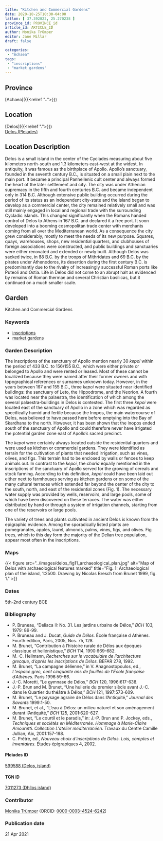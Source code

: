 ```yaml
---
title: "Kitchen and Commercial Gardens"
date: 2020-10-25T10:30-04:00
latlon: [ 37.392022, 25.270238 ]
province_id: PROVINCE_id
article_id: ARTICLE_ID
author: Monika Trümper
editor: Jane Millar
draft: false

categories:
 - "Achaea"
tags:
 - "inscriptions"
 - "market gardens"
---
```


## Province

<!-- cats pajamas -->

[Achaea]({{<relref "..">}})

## Location
[Delos]({{<relref ".">}}) \
[Delos (Pleiades)](https://pleiades.stoa.org/places/599588)

## Location Description
Delos is a small island in the center of the Cyclades measuring about five kilometers north-south and 1.3 kilometers east-west at the widest.  In antiquity, it was famous as the birthplace of Apollo. Apollo’s sanctuary, founded in the seventh century B.C., is situated on a small plain next to the main port. It became a principal Panhellenic cult center and always formed the heart of the later settlement and city. The city was under Athenian supremacy in the fifth and fourth centuries B.C. and became independent only in 314 B.C. Although extensive public building occurred during the period of its status as an independent city-state and the island began to develop as a commercial center, the city remained relatively small and was still mainly engaged in local and regional trade with the surrounding Cycladic islands. This changed significantly when the Romans handed control of Delos to Athens in 167 B.C. and declared it a free port. It soon developed into a booming cosmopolitan trade center with merchants coming from all over the Mediterranean world. As a consequence the city grew considerably, mostly to meet the needs of its new purpose. Squares, quays, warehouses, shops, new residential quarters, and clubhouses of foreign associations were constructed, and public buildings and sanctuaries were either renovated and extended or newly built. Although Delos was sacked twice, in 88 B.C. by the troops of Mithridates and 69 B.C. by the pirates under Athenodoros, its desertion during the first century B.C. is predominantly due to the rivalry of increasingly successful Roman ports like Puteoli and Ostia. Life in Delos did not come to an abrupt halt as evidenced by remains of Roman thermae and several Christian basilicas, but it continued on a much smaller scale.

## Garden
Kitchen and Commercial Gardens

### Keywords
- [inscriptions](http://vocab.getty.edu/page/aat/300028702)
- [market gardens](http://vocab.getty.edu/page/aat/300008111)

### Garden Description
The inscriptions of the sanctuary of Apollo mention nearly 30 *kepoi* within the period of 433 B.C. to 156/155 B.C., which were either private or belonged to Apollo and were rented or leased. Most of these cannot be localized because they were named after their former owners and with topographical references or surnames unknown today. However, in the years between 167 and 155 B.C., three *kepoi* were situated near identified buildings: the sanctuary of Leto, the Hippodrome, and the Neorion. A fourth was located near the palaestra, the identification of which among the several palaestra-buildings in Delos is contested. The first three *kepoi* were located east of the sanctuary of Apollo in a zone which was regarded as specifically humid and fertile because the Inopos, the main watercourse of Delos, was believed to have passed here before emptying into the Bay of Skardhana to the north. However, it has been shown that the Inopos ended south of the sanctuary of Apollo and could therefore never have irrigated the potential garden zone east of Apollo’s sacred precinct.

The *kepoi* were certainly always located outside the residential quarters and were used as kitchen or commercial gardens. They were identified as terrain for the cultivation of plants that needed irrigation, such as vines, olives, and figs. This terrain had to be enclosed by walls or fences to keep animals out. In contrast to the *kepoi*, the *choria* equally mentioned in the inscriptions of the sanctuary of Apollo served for the growing of cereals and stock farming. According to this definition, *kepoi* could have been laid out either next to farmhouses serving as kitchen gardens or on some of the many cultural terraces which extended far beyond the center of the city to the south, north, and east of the residential zones (Fig. 1). The necessary water supply was provided by wells, reservoirs, and large pools, some of which have been discovered on these terraces. The water was either distributed by hand or through a system of irrigation channels, starting from one of the reservoirs or large pools.

The variety of trees and plants cultivated in ancient Delos is known from the epigraphic evidence. Among the sporadically listed plants are pomegranates, apples, laurel, almonds, palms, vines, figs, and olives. Fig trees, which to this day form the majority of the Delian tree population, appear most often in the inscriptions.

### Maps
{{< figure src="../images/delos_fig11_archaeological_plan.jpg" alt="Map of Delos with archaeological features marked" title="Fig. 1: Archaeological plan of the island, 1:2500. Drawing by Nicolas Bresch from Brunet 1999, fig. 1." >}}

<!--
### Plans


### Images
-->

### Dates
5th-2nd century BCE

### Bibliography
- P. Bruneau, “Deliaca II: No. 31. Les jardins urbains de Délos,” *BCH* 103, 1979: 89-99.
- P. Bruneau and J. Ducat, *Guide de Délos.* École française d Athènes. Fourth edition, Paris, 2005, Nos. 75, 128.
- M. Brunet, “Contribution à l’histoire rurale de Délos aux époques classique et hellénistique,” *BCH* 114, 1990:669-682.
- M.-C. Hellmann, *Recherches sur le vocabulaire de l’architecture grecque, d’après les inscriptions de Délos.* BEFAR 278, 1992.
- M. Brunet, “La campagne délienne,” in V. Anagnostopoulos, ed., *L’espace grec, cent cinquante ans de fouilles de l’École française d’Athènes.* Paris 1996:59-66.
- J.-C. Moretti, “Le gymnase de Délos," *BCH* 120, 1996:617-638.
- J.-P. Brun and M. Brunet, “Une huilerie du premier siècle avant J.-C. dans le Quartier du théâtre à Délos,” *BCH* 121, 1997:573-609.
- M. Brunet, “Le paysage agraire de Délos dans l’Antiquité,” *Journal des Savants* 1999:1-50.
- M. Brunet, et al., “L’eau à Délos: un milieu naturel et son aménagement durant l’Antiquité,” *BCH* 125, 2001:620-627.
- M. Brunet, “Le courtil et le paradis,” in: J.-P. Brun and P. Jockey, eds., *Techniques et sociétés en Méditerranée. Hommage à Marie-Claire Amouretti. Collection L’atelier méditerranéen.* Travaux du Centre Camille Jullian, Aix, 2001:157-168.
- C. Prêtre, ed., *Nouveau choix d'inscriptions de Délos. Lois, comptes et inventaires.* Études épigrapiques 4, 2002.


<!--#### Periodo ID-->

<!-- [PERIODO_ID](https://pleiades.stoa.org/places/PLEIADES_ID) -->

#### Pleiades ID
[599588 (Delos, island)](https://pleiades.stoa.org/places/599588)

#### TGN ID
[7011273 (Dhílos,island)](http://vocab.getty.edu/page/tgn/7011273)

### Contributor
[Monika Trümper](#) (ORCID: [0000-0003-4524-6242](https://orcid.org/0000-0003-4524-6242))

### Publication date

21 Apr 2021

<!--### Related articles-->

<!-- Links to other related articles. Leave blank for now -->